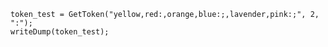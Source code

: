 ```luceescript+trycf
token_test = GetToken("yellow,red:,orange,blue:;,lavender,pink:;", 2, ":");
writeDump(token_test);
```